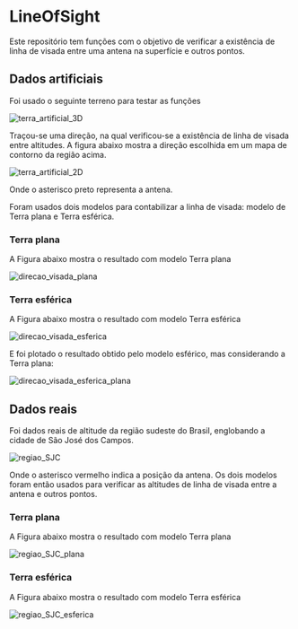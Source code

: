 # LineOfSight
Este repositório tem funções com o objetivo de verificar a existência de linha de visada entre uma antena na superfície e outros pontos.

## Dados artificiais
Foi usado o seguinte terreno para testar as funções

![terra_artificial_3D](https://user-images.githubusercontent.com/119422200/222736231-6b99b1c4-b1aa-4e19-8f79-523b46a7c6e4.png)

Traçou-se uma direção, na qual verificou-se a existência de linha de visada entre altitudes. A figura abaixo mostra a direção escolhida em um mapa de contorno da região acima.

![terra_artificial_2D](https://user-images.githubusercontent.com/119422200/222736732-8c4ab826-44d2-4829-b501-37eca332e6e7.png)

Onde o asterisco preto representa a antena.

Foram usados dois modelos para contabilizar a linha de visada: modelo de Terra plana e Terra esférica.
### Terra plana
A Figura abaixo mostra o resultado com modelo Terra plana

![direcao_visada_plana](https://user-images.githubusercontent.com/119422200/222737366-fb9ebf0f-ed2e-4b96-997a-8a0b30850601.png)

### Terra esférica
A Figura abaixo mostra o resultado com modelo Terra esférica

![direcao_visada_esferica](https://user-images.githubusercontent.com/119422200/222737554-68691f62-6fa8-4aa2-967b-e6379519461c.png)

E foi plotado o resultado obtido pelo modelo esférico, mas considerando a Terra plana:

![direcao_visada_esferica_plana](https://user-images.githubusercontent.com/119422200/222737671-7b108a28-10bb-4223-9e87-3d09c5885a46.png)

## Dados reais
Foi dados reais de altitude da região sudeste do Brasil, englobando a cidade de São José dos Campos.

![regiao_SJC](https://user-images.githubusercontent.com/119422200/222738106-82d281de-2d38-4a26-b1aa-dad5ddac9b87.png)

Onde o asterisco vermelho indica a posição da antena. Os dois modelos foram então usados para verificar as altitudes de linha de visada entre a antena e outros pontos.

### Terra plana
A Figura abaixo mostra o resultado com modelo Terra plana

![regiao_SJC_plana](https://user-images.githubusercontent.com/119422200/222738508-09c2cb05-13b9-4834-ab17-1e54091fceb1.png)

### Terra esférica
A Figura abaixo mostra o resultado com modelo Terra esférica

![regiao_SJC_esferica](https://user-images.githubusercontent.com/119422200/222738557-500fa2ca-774a-437e-8aa3-604e39effdd4.png)
